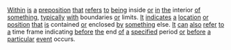 [Within](./within.md) [is](./is.md) [a](./a.md) [preposition](./preposition.md) [that](./that.md) [refers](./refers.md) [to](./to.md) [being](./being.md) inside [or](./or.md) [in](./in.md) [the](./the.md) interior [of](./of.md) [something,](./something.md) [typically](./typically.md) [with](./with.md) boundaries [or](./or.md) limits. [It](./it.md) [indicates](./indicates.md) [a](./a.md) [location](./location.md) [or](./or.md) [position](./position.md) [that](./that.md) [is](./is.md) contained [or](./or.md) enclosed [by](./by.md) [something](./something.md) else. [It](./it.md) [can](./can.md) [also](./also.md) [refer](./refer.md) [to](./to.md) [a](./a.md) time frame indicating [before](./before.md) [the](./the.md) end [of](./of.md) [a](./a.md) [specified](./specified.md) period [or](./or.md) [before](./before.md) [a](./a.md) [particular](./particular.md) [event](./event.md) occurs.